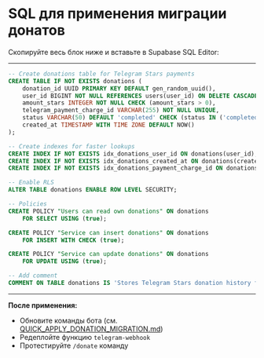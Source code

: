 # SQL для применения миграции донатов

Скопируйте весь блок ниже и вставьте в Supabase SQL Editor:

---

```sql
-- Create donations table for Telegram Stars payments
CREATE TABLE IF NOT EXISTS donations (
    donation_id UUID PRIMARY KEY DEFAULT gen_random_uuid(),
    user_id BIGINT NOT NULL REFERENCES users(user_id) ON DELETE CASCADE,
    amount_stars INTEGER NOT NULL CHECK (amount_stars > 0),
    telegram_payment_charge_id VARCHAR(255) NOT NULL UNIQUE,
    status VARCHAR(50) DEFAULT 'completed' CHECK (status IN ('completed', 'pending', 'refunded')),
    created_at TIMESTAMP WITH TIME ZONE DEFAULT NOW()
);

-- Create indexes for faster lookups
CREATE INDEX IF NOT EXISTS idx_donations_user_id ON donations(user_id);
CREATE INDEX IF NOT EXISTS idx_donations_created_at ON donations(created_at DESC);
CREATE INDEX IF NOT EXISTS idx_donations_payment_charge_id ON donations(telegram_payment_charge_id);

-- Enable RLS
ALTER TABLE donations ENABLE ROW LEVEL SECURITY;

-- Policies
CREATE POLICY "Users can read own donations" ON donations 
    FOR SELECT USING (true);

CREATE POLICY "Service can insert donations" ON donations 
    FOR INSERT WITH CHECK (true);

CREATE POLICY "Service can update donations" ON donations 
    FOR UPDATE USING (true);

-- Add comment
COMMENT ON TABLE donations IS 'Stores Telegram Stars donation history for users';
```

---

**После применения:**
- Обновите команды бота (см. [QUICK_APPLY_DONATION_MIGRATION.md](./QUICK_APPLY_DONATION_MIGRATION.md))
- Редeплойте функцию `telegram-webhook`
- Протестируйте `/donate` команду

